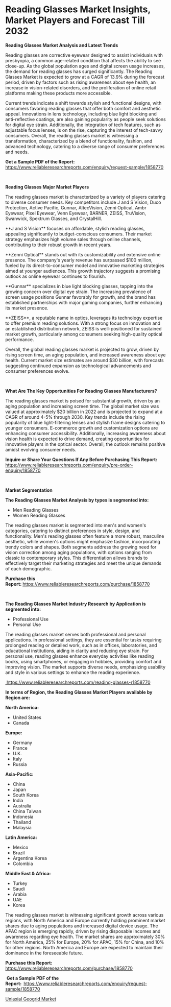 <p><h1>Reading Glasses Market Insights, Market Players and Forecast Till 2032</h1></p><p><strong>Reading Glasses Market Analysis and Latest Trends</strong></p>
<p><p>Reading glasses are corrective eyewear designed to assist individuals with presbyopia, a common age-related condition that affects the ability to see close-up. As the global population ages and digital screen usage increases, the demand for reading glasses has surged significantly. The Reading Glasses Market is expected to grow at a CAGR of 13.9% during the forecast period, driven by factors such as rising awareness about eye health, an increase in vision-related disorders, and the proliferation of online retail platforms making these products more accessible.</p><p>Current trends indicate a shift towards stylish and functional designs, with consumers favoring reading glasses that offer both comfort and aesthetic appeal. Innovations in lens technology, including blue light blocking and anti-reflective coatings, are also gaining popularity as people seek solutions for digital eye strain. Additionally, the integration of tech features, such as adjustable focus lenses, is on the rise, capturing the interest of tech-savvy consumers. Overall, the reading glasses market is witnessing a transformation, characterized by a blend of functionality, fashion, and advanced technology, catering to a diverse range of consumer preferences and needs.</p></p>
<p><strong>Get a Sample PDF of the Report:&nbsp;</strong> <a href="https://www.reliableresearchreports.com/enquiry/request-sample/1858770?utm_campaign=2203&utm_medium=2&utm_source=Github&utm_content=ia&utm_term=07022025&utm_id=reading-glasses">https://www.reliableresearchreports.com/enquiry/request-sample/1858770</a></p>
<p>&nbsp;</p>
<p><strong>Reading Glasses Major Market Players</strong></p>
<p><p>The reading glasses market is characterized by a variety of players catering to diverse consumer needs. Key competitors include J and S Vision, Duco Protection, Active Pacific, Gunnar, AltecVision, Zenni Optical, Ambr Eyewear, Pixel Eyewear, Venn Eyewear, BARNER, ZEISS, TruVision, Swanwick, Spektrum Glasses, and CrystalHill.</p><p>**J and S Vision** focuses on affordable, stylish reading glasses, appealing significantly to budget-conscious consumers. Their market strategy emphasizes high volume sales through online channels, contributing to their robust growth in recent years.</p><p>**Zenni Optical** stands out with its customizability and extensive online presence. The company's yearly revenue has surpassed $100 million, fueled by its direct-to-consumer model and innovative marketing strategies aimed at younger audiences. This growth trajectory suggests a promising outlook as online eyewear continues to flourish.</p><p>**Gunnar** specializes in blue light blocking glasses, tapping into the growing concern over digital eye strain. The increasing prevalence of screen usage positions Gunnar favorably for growth, and the brand has established partnerships with major gaming companies, further enhancing its market presence.</p><p>**ZEISS**, a reputable name in optics, leverages its technology expertise to offer premium reading solutions. With a strong focus on innovation and an established distribution network, ZEISS is well-positioned for sustained market growth, particularly among consumers seeking high-quality optical performance.</p><p>Overall, the global reading glasses market is projected to grow, driven by rising screen time, an aging population, and increased awareness about eye health. Current market size estimates are around $30 billion, with forecasts suggesting continued expansion as technological advancements and consumer preferences evolve.</p></p>
<p>&nbsp;</p>
<p><strong>What Are The Key Opportunities For Reading Glasses Manufacturers?</strong></p>
<p><p>The reading glasses market is poised for substantial growth, driven by an aging population and increasing screen time. The global market size was valued at approximately $20 billion in 2022 and is projected to expand at a CAGR of around 4-5% through 2030. Key trends include the rising popularity of blue light-filtering lenses and stylish frame designs catering to younger consumers. E-commerce growth and customization options are enhancing consumer accessibility. Additionally, increasing awareness about vision health is expected to drive demand, creating opportunities for innovative players in the optical sector. Overall, the outlook remains positive amidst evolving consumer needs.</p></p>
<p><strong>Inquire or Share Your Questions If Any Before Purchasing This Report:</strong> <a href="https://www.reliableresearchreports.com/enquiry/pre-order-enquiry/1858770?utm_campaign=2203&utm_medium=2&utm_source=Github&utm_content=ia&utm_term=07022025&utm_id=reading-glasses">https://www.reliableresearchreports.com/enquiry/pre-order-enquiry/1858770</a></p>
<p>&nbsp;</p>
<p><strong>Market Segmentation</strong></p>
<p><strong>The Reading Glasses Market Analysis by types is segmented into:</strong></p>
<p><ul><li>Men Reading Glasses</li><li>Women Reading Glasses</li></ul></p>
<p><p>The reading glasses market is segmented into men's and women's categories, catering to distinct preferences in style, design, and functionality. Men's reading glasses often feature a more robust, masculine aesthetic, while women's options might emphasize fashion, incorporating trendy colors and shapes. Both segments address the growing need for vision correction among aging populations, with options ranging from classic to contemporary styles. This differentiation allows brands to effectively target their marketing strategies and meet the unique demands of each demographic.</p></p>
<p><strong>Purchase this Report:&nbsp;</strong><a href="https://www.reliableresearchreports.com/purchase/1858770?utm_campaign=2203&utm_medium=2&utm_source=Github&utm_content=ia&utm_term=07022025&utm_id=reading-glasses">https://www.reliableresearchreports.com/purchase/1858770</a></p>
<p>&nbsp;</p>
<p><strong>The Reading Glasses Market Industry Research by Application is segmented into:</strong></p>
<p><ul><li>Professional Use</li><li>Personal Use</li></ul></p>
<p><p>The reading glasses market serves both professional and personal applications. In professional settings, they are essential for tasks requiring prolonged reading or detailed work, such as in offices, laboratories, and educational institutions, aiding in clarity and reducing eye strain. For personal use, reading glasses enhance everyday activities like reading books, using smartphones, or engaging in hobbies, providing comfort and improving vision. The market supports diverse needs, emphasizing usability and style in various settings to enhance the reading experience.</p></p>
<p><a href="https://www.reliableresearchreports.com/reading-glasses-r1858770?utm_campaign=2203&utm_medium=2&utm_source=Github&utm_content=ia&utm_term=07022025&utm_id=reading-glasses">&nbsp;https://www.reliableresearchreports.com/reading-glasses-r1858770</a></p>
<p><strong>In terms of Region, the Reading Glasses Market Players available by Region are:</strong></p>
<p>
    <p> <strong> North America: </strong>
        <ul>
            <li>United States</li>
            <li>Canada</li>
        </ul>
        </p> 
    <p> <strong> Europe: </strong>
        <ul>
            <li>Germany</li>
            <li>France</li>
            <li>U.K.</li>
            <li>Italy</li>
            <li>Russia</li>
        </ul>
        </p> 
    <p> <strong> Asia-Pacific: </strong>
        <ul>
            <li>China</li>
            <li>Japan</li>
            <li>South Korea</li>
            <li>India</li>
            <li>Australia</li>
            <li>China Taiwan</li>
            <li>Indonesia</li>
            <li>Thailand</li>
            <li>Malaysia</li>
        </ul>
        </p> 
    <p> <strong> Latin America: </strong>
        <ul>
            <li>Mexico</li>
            <li>Brazil</li>
            <li>Argentina Korea</li>
            <li>Colombia</li>
        </ul>
        </p> 
    <p> <strong> Middle East & Africa: </strong>
        <ul>
            <li>Turkey</li>
            <li>Saudi</li>
            <li>Arabia</li>
            <li>UAE</li>
            <li>Korea</li>
        </ul>
    </p>
    </p>
<p><p>The reading glasses market is witnessing significant growth across various regions, with North America and Europe currently holding prominent market shares due to aging populations and increased digital device usage. The APAC region is emerging rapidly, driven by rising disposable incomes and awareness regarding eye health. The market shares are approximately 30% for North America, 25% for Europe, 20% for APAC, 15% for China, and 10% for other regions. North America and Europe are expected to maintain their dominance in the foreseeable future.</p></p>
<p><strong>Purchase this Report: </strong><a href="https://www.reliableresearchreports.com/purchase/1858770?utm_campaign=2203&utm_medium=2&utm_source=Github&utm_content=ia&utm_term=07022025&utm_id=reading-glasses">https://www.reliableresearchreports.com/purchase/1858770</a></p>
<p>&nbsp;<strong>Get a Sample PDF of the Report:&nbsp;&nbsp;</strong><a href="https://www.reliableresearchreports.com/enquiry/request-sample/1858770?utm_campaign=2203&utm_medium=2&utm_source=Github&utm_content=ia&utm_term=07022025&utm_id=reading-glasses">https://www.reliableresearchreports.com/enquiry/request-sample/1858770</a></p>
<p><strong></strong></p>
<p><p><a href="https://github.com/HobertDavis43/Market-Research-Report-List-1/blob/main/uniaxial-geogrid-market.md?utm_campaign=2203&utm_medium=2&utm_source=Github&utm_content=ia&utm_term=07022025&utm_id=reading-glasses">Uniaxial Geogrid Market</a></p></p>